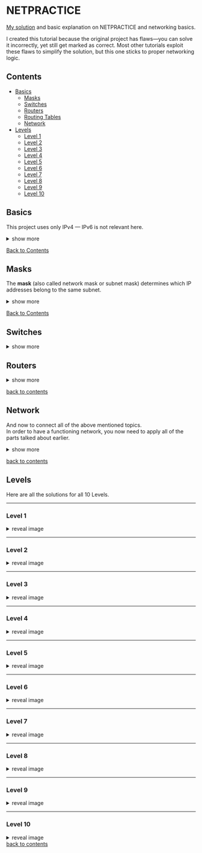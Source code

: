 # NETPRACTICE
[My solution](https://github.com/elsayedamine/NETPRACTICE) and basic explanation on NETPRACTICE and networking basics.<br>

I created this tutorial because the original project has flaws—you can solve it incorrectly, yet still get marked as correct. Most other tutorials exploit these flaws to simplify the solution, but this one sticks to proper networking logic.

## Contents
- [Basics](https://github.com/elsayedamine/NETPRACTICE#basics)
  - [Masks](https://github.com/elsayedamine/NETPRACTICE#masks)
  - [Switches](https://github.com/elsayedamine/NETPRACTICE#switches)
  - [Routers](https://github.com/elsayedamine/NETPRACTICE#routers)
  - [Routing Tables](https://github.com/elsayedamine/NETPRACTICE#routing-tables)
  - [Network](https://github.com/elsayedamine/NETPRACTICE#network)
- [Levels](https://github.com/elsayedamine/NETPRACTICE#levels)
  - [Level 1](https://github.com/elsayedamine/NETPRACTICE#level-1)
  - [Level 2](https://github.com/elsayedamine/NETPRACTICE#level-2)
  - [Level 3](https://github.com/elsayedamine/NETPRACTICE#level-3)
  - [Level 4](https://github.com/elsayedamine/NETPRACTICE#level-4)
  - [Level 5](https://github.com/elsayedamine/NETPRACTICE#level-5)
  - [Level 6](https://github.com/elsayedamine/NETPRACTICE#level-6)
  - [Level 7](https://github.com/elsayedamine/NETPRACTICE#level-7)
  - [Level 8](https://github.com/elsayedamine/NETPRACTICE#level-8)
  - [Level 9](https://github.com/elsayedamine/NETPRACTICE#level-9)
  - [Level 10](https://github.com/elsayedamine/NETPRACTICE#level-10)


## Basics

This project uses only IPv4 — IPv6 is not relevant here.
<details>
  <summary>show more</summary>
  An IPv4 address is a 32-bit number divided into four 8-bit blocks (octets).  
  Example:  
  `192.168.100.1` → `11000000.10101000.01100100.00000001`  
  Each block ranges from `0` to `255`.

  The same structure applies to the network mask:  
  `255.255.255.0` → `11111111.11111111.11111111.00000000`  
  A key rule for masks: once a `0` appears in the binary form, all bits that follow must also be `0`.  
  That means only these values are allowed in any mask block:

  - `255` (`11111111`)
  - `254` (`11111110`)
  - `252` (`11111100`)
  - `248` (`11111000`)
  - `240` (`11110000`)
  - `224` (`11100000`)
  - `192` (`11000000`)
  - `128` (`10000000`)
  - `0`   (`00000000`)

  So `255.255.255.0` is valid, while `255.255.128.128` is **not** — it violates the rule.
  To send packets between two IP addresses, they must either be part of the same network, or be connected through a router that belongs to both subnets.

</details>

[Back to Contents](https://github.com/elsayedamine/NETPRACTICE#contents)

## Masks

The **mask** (also called network mask or subnet mask) determines which IP addresses belong to the same subnet.
<details>
  <summary>show more</summary>

  There are two ways to represent a mask:

  - **Dot-decimal notation**: `255.255.255.0`
  - **CIDR (Classless Inter-Domain Routing)<br>**: `/24`

  The more usable IP addresses you want per subnet, the fewer subnets you can create from a given IP range.  
  This table provides a helpful reference:

  | CIDR | Dot-decimal        | IPs per subnet | Usable IPs | Subnets |
  |:----:|:------------------:|:--------------:|:----------:|:-------:|
  | /32  | 255.255.255.255    | 1              | 0          | 256     |
  | /31  | 255.255.255.254    | 2              | 0          | 128     |
  | /30  | 255.255.255.252    | 4              | 2          | 64      |
  | /29  | 255.255.255.248    | 8              | 6          | 32      |
  | /28  | 255.255.255.240    | 16             | 14         | 16      |
  | /27  | 255.255.255.224    | 32             | 30         | 8       |
  | /26  | 255.255.255.192    | 64             | 62         | 4       |
  | /25  | 255.255.255.128    | 128            | 126        | 2       |
  | /24  | 255.255.255.0      | 256            | 254        | 1       |

  The number of **usable** IPs is always 2 less than the total number, because:

  - The first address is the **network address**.
  - The last is the **broadcast address**.

  Example for `255.255.255.252`:

  - Network: `190.3.2.252`  
  - Broadcast: `190.3.2.255`  
  - Usable: `190.3.2.253`, `190.3.2.254`

</details>

[Back to Contents](https://github.com/elsayedamine/NETPRACTICE#contents)


## Switches
<details>
  <summary>show more</summary>
  A switch will enable you to connect more than two devices to the same network.<br>
  Its only purpose is to distribute packages to its network.<br>
  To see a working example, you can take a look at [Level 3](https://github.com/elsayedamine/NETPRACTICE/blob/main/my_solutions/screenshots_solutions/Level3.png).<br>
</details>


## Routers
<details>
  <summary>show more</summary>
  As previously mentioned a router is an interface which enables communication between different networks.<br>
  A router has the ability to be part of multiple networks, in Netpractice this is visualized by the so called `Interface`.<br>
  If routers and switches are still magic to you, I suggest looking deeper [into it](https://www.youtube.com/watch?v=Vc16CCAAz7Q) yourself, as their basic understanding is crucial to succeed in this project.
</details>

[back to contents](https://github.com/elsayedamine/NETPRACTICE#contents)

## Network

And now to connect all of the above mentioned topics.<br>
In order to have a functioning network, you now need to apply all of the parts talked about earlier.<br>
<details>
  <summary>show more</summary>
  If there should be a working connection in a network, the devices somehow need to be connected, either directly or with the help of routers which are part of both networks.

  Now you may ask, how do I know if two devices are part of the same network?<br>
  For this you need to combine the IP-address and the mask of the devices in order to get the network-adress, that device is part of.<br>
  By combining I mean, doing a bit-by-bit-AND-opperation.<br>
  For that we first need to translate the IP and the mask to binary.<br>
  i.e.:<br>
  IP: `192.168.100.1` in binary: `11000000.10101000.1100100.00000001`<br>
  MASK: `255.255.255.0` in binary: `11111111.11111111.11111111.00000000`<br>
  Now you just combine the two bit by bit, if both bits are a `1` the corresponding bit of the network-address is `1`, in any other case the corresponding bit is `0`.

  By doing that to the mentioned example, you should get the network-address of<br>`11000000.10101000.1100100.00000000` in binary or `192.168.100.0` in dot-decimal.<br>
</details>

[back to contents](https://github.com/elsayedamine/NETPRACTICE#contents)

## Levels

Here are all the solutions for all 10 Levels.<br>

---

### Level 1

<details>
  <summary>reveal image</summary>

  ![Level 1](https://github.com/elsayedamine/NETPRACTICE/blob/main/my_solutions/screenshots_solutions/Level1.png)<br>

  [back to contents](https://github.com/elsayedamine/NETPRACTICE#contents)

</details>

---

### Level 2

<details>
  <summary>reveal image</summary>

  ![Level 2](https://github.com/elsayedamine/NETPRACTICE/blob/main/my_solutions/screenshots_solutions/Level2.png)<br>

  [back to contents](https://github.com/elsayedamine/NETPRACTICE#contents)

</details>

---

### Level 3

<details>
  <summary>reveal image</summary>

  ![Level 3](https://github.com/elsayedamine/NETPRACTICE/blob/main/my_solutions/screenshots_solutions/Level3.png)<br>

  [back to contents](https://github.com/elsayedamine/NETPRACTICE#contents)

</details>

---

### Level 4

<details>
  <summary>reveal image</summary>

  ![Level 4](https://github.com/elsayedamine/NETPRACTICE/blob/main/my_solutions/screenshots_solutions/Level4.png)<br>

  [back to contents](https://github.com/elsayedamine/NETPRACTICE#contents)

</details>

---

### Level 5

<details>
  <summary>reveal image</summary>

  ![Level 5](https://github.com/elsayedamine/NETPRACTICE/blob/main/my_solutions/screenshots_solutions/Level5.png)<br>

  [back to contents](https://github.com/elsayedamine/NETPRACTICE#contents)

</details>

---

### Level 6

<details>
  <summary>reveal image</summary>

  ![Level 6](https://github.com/elsayedamine/NETPRACTICE/blob/main/my_solutions/screenshots_solutions/Level6.png)<br>

  [back to contents](https://github.com/elsayedamine/NETPRACTICE#contents)

</details>

---

### Level 7

<details>
  <summary>reveal image</summary>

  ![Level 7](https://github.com/elsayedamine/NETPRACTICE/blob/main/my_solutions/screenshots_solutions/Level7.png)<br>

  [back to contents](https://github.com/elsayedamine/NETPRACTICE#contents)
</details>

---

### Level 8

<details>
  <summary>reveal image</summary>

  ![Level 8](https://github.com/elsayedamine/NETPRACTICE/blob/main/my_solutions/screenshots_solutions/Level8.png)<br>

  [back to contents](https://github.com/elsayedamine/NETPRACTICE#contents)
</details>

---

### Level 9

<details>
  <summary>reveal image</summary>

  ![Level 9](https://github.com/elsayedamine/NETPRACTICE/blob/main/my_solutions/screenshots_solutions/Level9.png)<br>

[back to contents](https://github.com/elsayedamine/NETPRACTICE#contents)

</details>

---

### Level 10

<details>
  <summary>reveal image</summary>

  ![Level 10](https://github.com/elsayedamine/NETPRACTICE/blob/main/my_solutions/screenshots_solutions/Level10.png)<br>
</details


[back to contents](https://github.com/elsayedamine/NETPRACTICE#contents)
